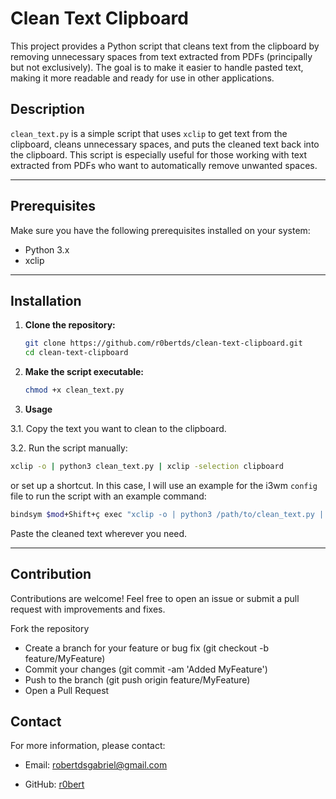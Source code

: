 # Clean Text Clipboard

This project provides a Python script that cleans text from the clipboard by removing unnecessary spaces from text extracted from PDFs (principally but not exclusively). The goal is to make it easier to handle pasted text, making it more readable and ready for use in other applications.



## Description

`clean_text.py` is a simple script that uses `xclip` to get text from the clipboard, cleans unnecessary spaces, and puts the cleaned text back into the clipboard. This script is especially useful for those working with text extracted from PDFs who want to automatically remove unwanted spaces.

---

## Prerequisites

Make sure you have the following prerequisites installed on your system:

- Python 3.x
- xclip

---

## Installation

1. **Clone the repository:**

   ```bash
   git clone https://github.com/r0bertds/clean-text-clipboard.git
   cd clean-text-clipboard
   ```


2. **Make the script executable:**
   ```bash
   chmod +x clean_text.py

   ```


3. **Usage**

3.1. Copy the text you want to clean to the clipboard.

3.2. Run the script manually:

   ```bash
xclip -o | python3 clean_text.py | xclip -selection clipboard
   ``` 

or set up a shortcut. In this case, I will use an example for the i3wm `config` file to run the script with an example command:
    
```bash
bindsym $mod+Shift+ç exec "xclip -o | python3 /path/to/clean_text.py | xclip -selection clipboard"
   ```

Paste the cleaned text wherever you need.

---

## Contribution

Contributions are welcome! Feel free to open an issue or submit a pull request with improvements and fixes.

Fork the repository
- Create a branch for your feature or bug fix (git checkout -b feature/MyFeature)
- Commit your changes (git commit -am 'Added MyFeature')
- Push to the branch (git push origin feature/MyFeature)
- Open a Pull Request

## Contact

For more information, please contact:

- Email: robertdsgabriel@gmail.com
  
- GitHub: [r0bert](https://github.com/r0bertds)


